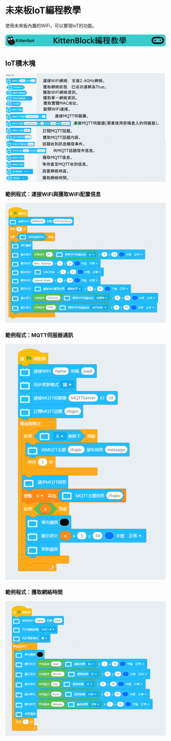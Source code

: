 # 未來板IoT編程教學

使用未來板內置的WiFi，可以實現IoT的功能。

![](../functional_module/PWmodules/images/kbbanner.png)

## IoT積木塊

![](./images/wifi.png)

### 範例程式：連接WiFi與獲取WiFi配置信息

![](./images/wifi_code1.png)

### 範例程式：MQTT伺服器通訊

![](./images/wifi_code2.png)

### 範例程式：獲取網絡時間

![](./images/wifi_code3.png)



